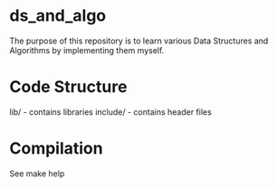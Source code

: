 # ds_and_algo

The purpose of this repository is to learn various Data Structures and Algorithms by implementing them myself.

Code Structure
==============
lib/ - contains libraries
include/ - contains header files

Compilation
===========
See make help



